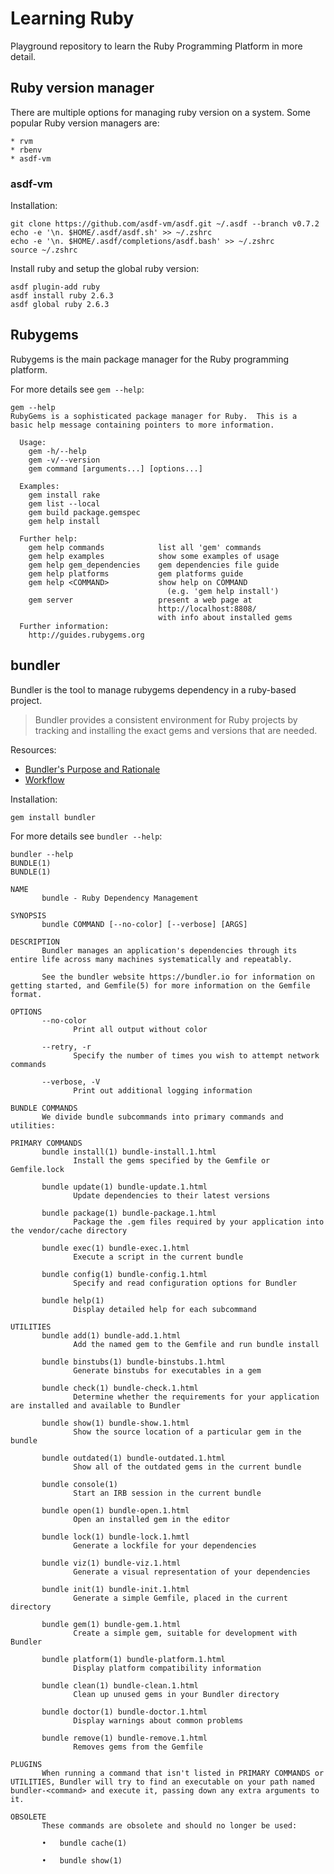 # Learning Ruby

Playground repository to learn the Ruby Programming Platform in more detail.

## Ruby version manager

There are multiple options for managing ruby version on a system.
Some popular Ruby version managers are:

    * rvm
    * rbenv
    * asdf-vm
    
    
### asdf-vm

Installation:

```
git clone https://github.com/asdf-vm/asdf.git ~/.asdf --branch v0.7.2
echo -e '\n. $HOME/.asdf/asdf.sh' >> ~/.zshrc
echo -e '\n. $HOME/.asdf/completions/asdf.bash' >> ~/.zshrc
source ~/.zshrc
```

Install ruby and setup the global ruby version:

``` 
asdf plugin-add ruby
asdf install ruby 2.6.3
asdf global ruby 2.6.3
```

## Rubygems

Rubygems is the main package manager for the Ruby programming platform.

For more details see `gem --help`:

```
gem --help
RubyGems is a sophisticated package manager for Ruby.  This is a
basic help message containing pointers to more information.

  Usage:
    gem -h/--help
    gem -v/--version
    gem command [arguments...] [options...]

  Examples:
    gem install rake
    gem list --local
    gem build package.gemspec
    gem help install

  Further help:
    gem help commands            list all 'gem' commands
    gem help examples            show some examples of usage
    gem help gem_dependencies    gem dependencies file guide
    gem help platforms           gem platforms guide
    gem help <COMMAND>           show help on COMMAND
                                   (e.g. 'gem help install')
    gem server                   present a web page at
                                 http://localhost:8808/
                                 with info about installed gems
  Further information:
    http://guides.rubygems.org
```


## bundler

Bundler is the tool to manage rubygems dependency in a ruby-based project.

> Bundler provides a consistent environment for Ruby projects by tracking 
> and installing the exact gems and versions that are needed.

Resources:

 * [Bundler's Purpose and Rationale](https://bundler.io/rationale.html)
 * [Workflow](https://bundler.io/rationale.html#summary)


Installation:

``` 
gem install bundler
```

For more details see `bundler --help`:


``` 
bundler --help
BUNDLE(1)                                                                                                                                                                                                                                                BUNDLE(1)

NAME
       bundle - Ruby Dependency Management

SYNOPSIS
       bundle COMMAND [--no-color] [--verbose] [ARGS]

DESCRIPTION
       Bundler manages an application's dependencies through its entire life across many machines systematically and repeatably.

       See the bundler website https://bundler.io for information on getting started, and Gemfile(5) for more information on the Gemfile format.

OPTIONS
       --no-color
              Print all output without color

       --retry, -r
              Specify the number of times you wish to attempt network commands

       --verbose, -V
              Print out additional logging information

BUNDLE COMMANDS
       We divide bundle subcommands into primary commands and utilities:

PRIMARY COMMANDS
       bundle install(1) bundle-install.1.html
              Install the gems specified by the Gemfile or Gemfile.lock

       bundle update(1) bundle-update.1.html
              Update dependencies to their latest versions

       bundle package(1) bundle-package.1.html
              Package the .gem files required by your application into the vendor/cache directory

       bundle exec(1) bundle-exec.1.html
              Execute a script in the current bundle

       bundle config(1) bundle-config.1.html
              Specify and read configuration options for Bundler

       bundle help(1)
              Display detailed help for each subcommand

UTILITIES
       bundle add(1) bundle-add.1.html
              Add the named gem to the Gemfile and run bundle install

       bundle binstubs(1) bundle-binstubs.1.html
              Generate binstubs for executables in a gem

       bundle check(1) bundle-check.1.html
              Determine whether the requirements for your application are installed and available to Bundler

       bundle show(1) bundle-show.1.html
              Show the source location of a particular gem in the bundle

       bundle outdated(1) bundle-outdated.1.html
              Show all of the outdated gems in the current bundle

       bundle console(1)
              Start an IRB session in the current bundle

       bundle open(1) bundle-open.1.html
              Open an installed gem in the editor

       bundle lock(1) bundle-lock.1.hmtl
              Generate a lockfile for your dependencies

       bundle viz(1) bundle-viz.1.html
              Generate a visual representation of your dependencies

       bundle init(1) bundle-init.1.html
              Generate a simple Gemfile, placed in the current directory

       bundle gem(1) bundle-gem.1.html
              Create a simple gem, suitable for development with Bundler

       bundle platform(1) bundle-platform.1.html
              Display platform compatibility information

       bundle clean(1) bundle-clean.1.html
              Clean up unused gems in your Bundler directory

       bundle doctor(1) bundle-doctor.1.html
              Display warnings about common problems

       bundle remove(1) bundle-remove.1.html
              Removes gems from the Gemfile

PLUGINS
       When running a command that isn't listed in PRIMARY COMMANDS or UTILITIES, Bundler will try to find an executable on your path named bundler-<command> and execute it, passing down any extra arguments to it.

OBSOLETE
       These commands are obsolete and should no longer be used:

       •   bundle cache(1)

       •   bundle show(1)
```


